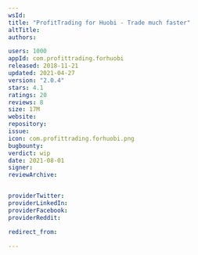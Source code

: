 ```yaml
---
wsId: 
title: "ProfitTrading for Huobi - Trade much faster"
altTitle: 
authors:

users: 1000
appId: com.profittrading.forhuobi
released: 2018-11-21
updated: 2021-04-27
version: "2.0.4"
stars: 4.1
ratings: 20
reviews: 8
size: 17M
website: 
repository: 
issue: 
icon: com.profittrading.forhuobi.png
bugbounty: 
verdict: wip
date: 2021-08-01
signer: 
reviewArchive:


providerTwitter: 
providerLinkedIn: 
providerFacebook: 
providerReddit: 

redirect_from:

---
```



